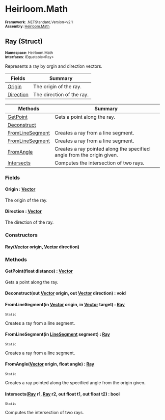 # Heirloom.Math

<small>**Framework**: .NETStandard,Version=v2.1</small>  
<small>**Assembly**: [Heirloom.Math](../Heirloom.Math/Heirloom.Math.md)</small>  

## Ray (Struct)
<small>**Namespace**: Heirloom.Math</sub></small>  
<small>**Interfaces**: IEquatable\<Ray></small>  

Represents a ray by orgin and direction vectors.

| Fields                    | Summary                   |
|---------------------------|---------------------------|
| [Origin](#ORI85E4C2C0)    | The origin of the ray.    |
| [Direction](#DIR7D7E04D1) | The direction of the ray. |

| Methods                         | Summary                                                                |
|---------------------------------|------------------------------------------------------------------------|
| [GetPoint](#GET3C443BA5)        | Gets a point along the ray.                                            |
| [Deconstruct](#DEC1943369C)     |                                                                        |
| [FromLineSegment](#FRO3D5915DC) | Creates a ray from a line segment.                                     |
| [FromLineSegment](#FRO3497ACD6) | Creates a ray from a line segment.                                     |
| [FromAngle](#FRO9C3DECF5)       | Creates a ray pointed along the specified angle from the origin given. |
| [Intersects](#INT4939C76B)      | Computes the intersection of two rays.                                 |

### Fields

#### <a name="ORI85E4C2C0"></a>Origin : [Vector](Heirloom.Math.Vector.md)

The origin of the ray.

#### <a name="DIR7D7E04D1"></a>Direction : [Vector](Heirloom.Math.Vector.md)

The direction of the ray.

### Constructors

#### Ray([Vector](Heirloom.Math.Vector.md) origin, [Vector](Heirloom.Math.Vector.md) direction)

### Methods

#### <a name="GET3C443BA5"></a>GetPoint(float distance) : [Vector](Heirloom.Math.Vector.md)

Gets a point along the ray.


#### <a name="DEC1943369C"></a>Deconstruct(out [Vector](Heirloom.Math.Vector.md) origin, out [Vector](Heirloom.Math.Vector.md) direction) : void


#### <a name="FRO3D5915DC"></a>FromLineSegment(in [Vector](Heirloom.Math.Vector.md) origin, in [Vector](Heirloom.Math.Vector.md) target) : [Ray](Heirloom.Math.Ray.md)
<small>`Static`</small>

Creates a ray from a line segment.


#### <a name="FRO3497ACD6"></a>FromLineSegment(in [LineSegment](Heirloom.Math.LineSegment.md) segment) : [Ray](Heirloom.Math.Ray.md)
<small>`Static`</small>

Creates a ray from a line segment.


#### <a name="FRO9C3DECF5"></a>FromAngle([Vector](Heirloom.Math.Vector.md) origin, float angle) : [Ray](Heirloom.Math.Ray.md)
<small>`Static`</small>

Creates a ray pointed along the specified angle from the origin given.


#### <a name="INT4939C76B"></a>Intersects([Ray](Heirloom.Math.Ray.md) r1, [Ray](Heirloom.Math.Ray.md) r2, out float t1, out float t2) : bool
<small>`Static`</small>

Computes the intersection of two rays.


